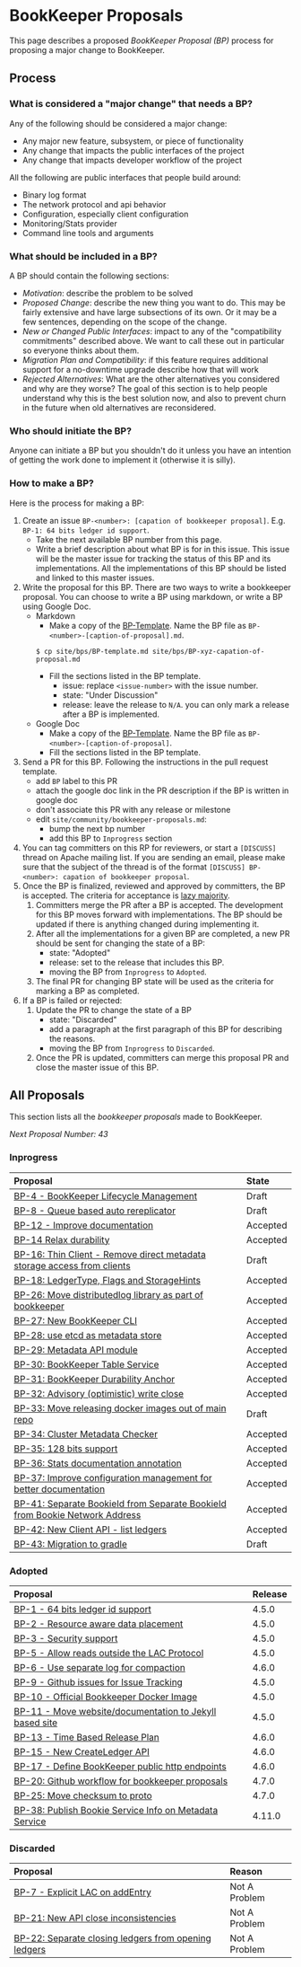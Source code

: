 # BookKeeper Proposals

This page describes a proposed *BookKeeper Proposal (BP)* process for proposing a major change to BookKeeper.

## Process

### What is considered a "major change" that needs a BP?

Any of the following should be considered a major change:

- Any major new feature, subsystem, or piece of functionality
- Any change that impacts the public interfaces of the project
- Any change that impacts developer workflow of the project

All the following are public interfaces that people build around:

- Binary log format
- The network protocol and api behavior
- Configuration, especially client configuration
- Monitoring/Stats provider
- Command line tools and arguments

### What should be included in a BP?

A BP should contain the following sections:

- *Motivation*: describe the problem to be solved
- *Proposed Change*: describe the new thing you want to do. This may be fairly extensive and have large subsections of its own. Or it may be a few sentences, depending on the scope of the change.
- *New or Changed Public Interfaces*: impact to any of the "compatibility commitments" described above. We want to call these out in particular so everyone thinks about them.
- *Migration Plan and Compatibility*: if this feature requires additional support for a no-downtime upgrade describe how that will work
- *Rejected Alternatives*: What are the other alternatives you considered and why are they worse? The goal of this section is to help people understand why this is the best solution now, and also to prevent churn in the future when old alternatives are reconsidered.

### Who should initiate the BP?

Anyone can initiate a BP but you shouldn't do it unless you have an intention of getting the work done to implement it (otherwise it is silly).

### How to make a BP?

Here is the process for making a BP:

1. Create an issue `BP-<number>: [capation of bookkeeper proposal]`. E.g. `BP-1: 64 bits ledger id support`.
    - Take the next available BP number from this page.
    - Write a brief description about what BP is for in this issue. This issue will be the master issue for tracking the status of this BP and its implementations.
      All the implementations of this BP should be listed and linked to this master issues.
1. Write the proposal for this BP. There are two ways to write a bookkeeper proposal. You can choose to write a BP using markdown, or write a BP
using Google Doc.
    - Markdown
        - Make a copy of the [BP-Template](https://github.com/apache/bookkeeper/tree/master/site3/website/src/pages/bps/BP-template.md). Name the BP file as `BP-<number>-[caption-of-proposal].md`.
        ```shell
        $ cp site/bps/BP-template.md site/bps/BP-xyz-capation-of-proposal.md
        ```
        - Fill the sections listed in the BP template.
            - issue: replace `<issue-number>` with the issue number.
            - state: "Under Discussion"
            - release: leave the release to `N/A`. you can only mark a release after a BP is implemented.
    - Google Doc
        - Make a copy of the [BP-Template](https://docs.google.com/document/d/1DsmH54LoohgwqnEjESPQNtIYxxcOy2rwonZ_TJCwws0). Name the BP file as `BP-<number>-[caption-of-proposal]`.
        - Fill the sections listed in the BP template.
1. Send a PR for this BP. Following the instructions in the pull request template.
    - add `BP` label to this PR
    - attach the google doc link in the PR description if the BP is written in google doc
    - don't associate this PR with any release or milestone
    - edit `site/community/bookkeeper-proposals.md`:
        - bump the next bp number
        - add this BP to `Inprogress` section
1. You can tag committers on this RP for reviewers, or start a `[DISCUSS]` thread on Apache mailing list. If you are sending an email, please make sure that the subject
   of the thread is of the format `[DISCUSS] BP-<number>: capation of bookkeeper proposal`.
1. Once the BP is finalized, reviewed and approved by committers, the BP is accepted. The criteria for acceptance is [lazy majority](https://bookkeeper.apache.org/project/bylaws).
    1. Committers merge the PR after a BP is accepted. The development for this BP moves forward with implementations. The BP should be updated if there is anything changed during implementing it.
    1. After all the implementations for a given BP are completed, a new PR should be sent for changing the state of a BP:
        - state: "Adopted"
        - release: set to the release that includes this BP.
        - moving the BP from `Inprogress` to `Adopted`.
    1. The final PR for changing BP state will be used as the criteria for marking a BP as completed.
1. If a BP is failed or rejected:
    1. Update the PR to change the state of a BP
        - state: "Discarded"
        - add a paragraph at the first paragraph of this BP for describing the reasons.
        - moving the BP from `Inprogress` to `Discarded`.
    2. Once the PR is updated, committers can merge this proposal PR and close the master issue of this BP.

## All Proposals

This section lists all the _bookkeeper proposals_ made to BookKeeper.

*Next Proposal Number: 43*

### Inprogress

Proposal | State
:--------|:-----
[BP-4 - BookKeeper Lifecycle Management](https://cwiki.apache.org/confluence/display/BOOKKEEPER/BP-4+-+BookKeeper+Lifecycle+Management) | Draft
[BP-8 - Queue based auto rereplicator](https://cwiki.apache.org/confluence/display/BOOKKEEPER/BP-8+-+Queue+based+auto+rereplicator) | Draft
[BP-12 - Improve documentation](https://cwiki.apache.org/confluence/display/BOOKKEEPER/BP-12+-+Improve+documentation) | Accepted
[BP-14 Relax durability](https://cwiki.apache.org/confluence/display/BOOKKEEPER/BP-14+Relax+durability) | Accepted
[BP-16: Thin Client - Remove direct metadata storage access from clients](https://cwiki.apache.org/confluence/display/BOOKKEEPER/BP-16%3A+Thin+Client+-+Remove+direct+metadata+storage+access+from+clients) | Draft
[BP-18: LedgerType, Flags and StorageHints](https://cwiki.apache.org/confluence/display/BOOKKEEPER/BP-18%3A+LedgerType%2C+Flags+and+StorageHints) | Accepted
[BP-26: Move distributedlog library as part of bookkeeper](../bps/BP-26-move-distributedlog-core-library) | Accepted
[BP-27: New BookKeeper CLI](../bps/BP-27-new-bookkeeper-cli) | Accepted
[BP-28: use etcd as metadata store](../bps/BP-28-etcd-as-metadata-store) | Accepted
[BP-29: Metadata API module](../bps/BP-29-metadata-store-api-module) | Accepted
[BP-30: BookKeeper Table Service](https://docs.google.com/document/d/155xAwWv5IdOitHh1NVMEwCMGgB28M3FyMiQSxEpjE-Y/edit#heading=h.56rbh52koe3f) | Accepted
[BP-31: BookKeeper Durability Anchor](../bps/BP-31-durability) | Accepted
[BP-32: Advisory (optimistic) write close](../bps/BP-32-advisory-write-close) | Accepted
[BP-33: Move releasing docker images out of main repo](../bps/BP-33-building-official-docker-imags) | Draft
[BP-34: Cluster Metadata Checker](../bps/BP-34-cluster-metadata-checker) | Accepted
[BP-35: 128 bits support](../bps/BP-35-128-bits-support) | Accepted
[BP-36: Stats documentation annotation](../bps/BP-36-stats-documentation-annotation) | Accepted
[BP-37: Improve configuration management for better documentation](../bps/BP-37-conf-documentation) | Accepted
[BP-41: Separate BookieId from Separate BookieId from Bookie Network Address](../bps/BP-41-bookieid) | Accepted
[BP-42: New Client API - list ledgers](../bps/BP-42-new-api-list-ledgers) | Accepted
[BP-43: Migration to gradle](../bps/BP-43-gradle-migration) | Draft


### Adopted

Proposal | Release
:--------|:-------
[BP-1 - 64 bits ledger id support](https://cwiki.apache.org/confluence/display/BOOKKEEPER/BP-1+-+64+bits+ledger+id+support) | 4.5.0
[BP-2 - Resource aware data placement](https://cwiki.apache.org/confluence/display/BOOKKEEPER/BP-2+-+Resource+aware+data+placement) | 4.5.0
[BP-3 - Security support](https://cwiki.apache.org/confluence/display/BOOKKEEPER/BP-3+-+Security+support) | 4.5.0
[BP-5 - Allow reads outside the LAC Protocol](https://cwiki.apache.org/confluence/display/BOOKKEEPER/BP-5+Allow+reads+outside+the+LAC+Protocol) | 4.5.0
[BP-6 - Use separate log for compaction](https://cwiki.apache.org/confluence/display/BOOKKEEPER/BP-6+-+Use+separate+log+for+compaction) | 4.6.0
[BP-9 - Github issues for Issue Tracking](https://cwiki.apache.org/confluence/display/BOOKKEEPER/BP-9+-+Github+issues+for+Issue+Tracking) | 4.5.0
[BP-10 - Official Bookkeeper Docker Image](https://cwiki.apache.org/confluence/display/BOOKKEEPER/BP-10+-+Official+Bookkeeper+Docker+Image) | 4.5.0
[BP-11 - Move website/documentation to Jekyll based site](https://cwiki.apache.org/confluence/pages/viewpage.action?pageId=71012301) | 4.5.0
[BP-13 - Time Based Release Plan](https://cwiki.apache.org/confluence/display/BOOKKEEPER/BP-13+-+Time+Based+Release+Plan) | 4.6.0
[BP-15 - New CreateLedger API](https://cwiki.apache.org/confluence/display/BOOKKEEPER/BP-15+New+CreateLedger+API) | 4.6.0
[BP-17 - Define BookKeeper public http endpoints](https://cwiki.apache.org/confluence/display/BOOKKEEPER/BP-17%3A+Define+BookKeeper+public+http+endpoints) | 4.6.0
[BP-20: Github workflow for bookkeeper proposals](../bps/BP-20-github-workflow-for-bookkeeper-proposals) | 4.7.0
[BP-25: Move checksum to proto](../bps/BP-25-MovingChecksumToProto) | 4.7.0
[BP-38: Publish Bookie Service Info on Metadata Service](../bps/BP-38-bookie-endpoint-discovery) | 4.11.0

### Discarded

Proposal | Reason
:--------|:------
[BP-7 - Explicit LAC on addEntry](https://cwiki.apache.org/confluence/display/BOOKKEEPER/BP-7+-+Explicit+LAC+on+addEntry) | Not A Problem
[BP-21: New API close inconsistencies](../bps/BP-21-new-api-close-inconsistencies) | Not A Problem
[BP-22: Separate closing ledgers from opening ledgers](../bps/BP-22-separate-closing-ledgers-from-opening-ledgers) | Not A Problem
